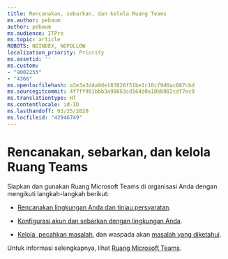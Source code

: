 ```yaml
---
title: Rencanakan, sebarkan, dan kelola Ruang Teams
ms.author: pebaum
author: pebaum
ms.audience: ITPro
ms.topic: article
ROBOTS: NOINDEX, NOFOLLOW
localization_priority: Priority
ms.assetid: ''
ms.custom:
- "9002255"
- "4366"
ms.openlocfilehash: a3e3a3d4a9de183826f51be1c10cf9d0ac687cbd
ms.sourcegitcommit: 4f7ff981bbb3a98663cd164d0a10bb082cdf7ec9
ms.translationtype: HT
ms.contentlocale: id-ID
ms.lasthandoff: 03/25/2020
ms.locfileid: "42946749"
---
```

# <a name="plan-deploy-and-manage-teams-rooms"></a>Rencanakan, sebarkan, dan kelola Ruang Teams

Siapkan dan gunakan Ruang Microsoft Teams di organisasi Anda dengan mengikuti langkah-langkah berikut: 

- [Rencanakan lingkungan Anda dan tinjau persyaratan](https://docs.microsoft.com/microsoftteams/rooms/rooms-plan).

- [Konfigurasi akun dan sebarkan dengan lingkungan Anda](https://docs.microsoft.com/microsoftteams/rooms/rooms-deploy).

- [Kelola, pecahkan masalah](https://docs.microsoft.com/microsoftteams/rooms/rooms-manage#troubleshooting), dan waspada akan [masalah yang diketahui](https://docs.microsoft.com/microsoftteams/rooms/known-issues). 

Untuk informasi selengkapnya, lihat [Ruang Microsoft Teams](https://docs.microsoft.com/microsoftteams/rooms/).

